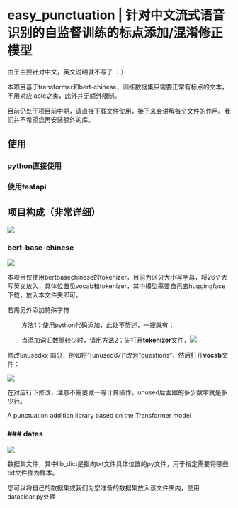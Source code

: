 # easy_punctuation | 针对中文流式语音识别的自监督训练的标点添加/混淆修正模型

由于主要针对中文，英文说明就不写了 ：）

本项目基于transformer和bert-chinese，训练数据集只需要正常有标点的文本，不用对应lable之类，此外并无额外限制。

目前仍处于项目前中期，请直接下载文件使用，接下来会讲解每个文件的作用。我们并不希望您再安装额外的库。

## 使用

### python直接使用

### 使用fastapi



## 项目构成（非常详细）

![](C:\Users\51001\AppData\Roaming\marktext\images\2023-10-23-14-18-07-1698041868596.png)

### bert-base-chinese

![](C:\Users\51001\AppData\Roaming\marktext\images\2023-10-23-14-20-27-1698042020032.png)

本项目仅使用bertbasechinese的tokenizer，目前为区分大小写字母，将26个大写英文放入，具体位置见vocab和tokenizer，其中模型需要自己去huggingface下载，放入本文件夹即可。

若需另外添加特殊字符

        方法1：使用python代码添加，此处不赘述，一搜就有；

        当添加词汇数量较少时，请用方法2：先打开**tokenizer**文件，![](C:\Users\51001\AppData\Roaming\marktext\images\2023-10-23-14-24-46-1698042278379.png)

修改unusedxx 部分，例如将”[unused87]“改为”questions“，然后打开**vocab**文件：

![](C:\Users\51001\AppData\Roaming\marktext\images\2023-10-23-14-29-38-1698042573284.png)

在对应行下修改，注意不需要减一等计算操作，unused后面跟的多少数字就是多少行。

A punctuation addition library based on the Transformer model

### ### datas

![](C:\Users\51001\AppData\Roaming\marktext\images\2023-10-23-14-33-41-image.png)

数据集文件，其中lib_dict是指向txt文件具体位置的py文件，用于指定需要将哪些txt文件作为样本。

您可以将自己的数据集或我们为您准备的数据集放入该文件夹内，使用dataclear.py处理
